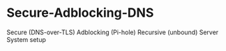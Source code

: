 # Secure-Adblocking-DNS
Secure (DNS-over-TLS) Adblocking (Pi-hole) Recursive (unbound) Server System setup
